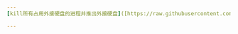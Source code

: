 ```yaml
---
[kill所有占用外接硬盘的进程并推出外接硬盘]([https://raw.githubusercontent.com/Boringboys/TamperMonkey-Script/main/Apple-Workflow/](https://github.com/Boringboys/TamperMonkey-Script/tree/main/Apple-Workflow/%E6%8E%A8%E5%87%BA%E5%A4%96%E6%8E%A5%E7%A1%AC%E7%9B%98)https://github.com/Boringboys/TamperMonkey-Script/tree/main/Apple-Workflow/%E6%8E%A8%E5%87%BA%E5%A4%96%E6%8E%A5%E7%A1%AC%E7%9B%98)  

---
```

